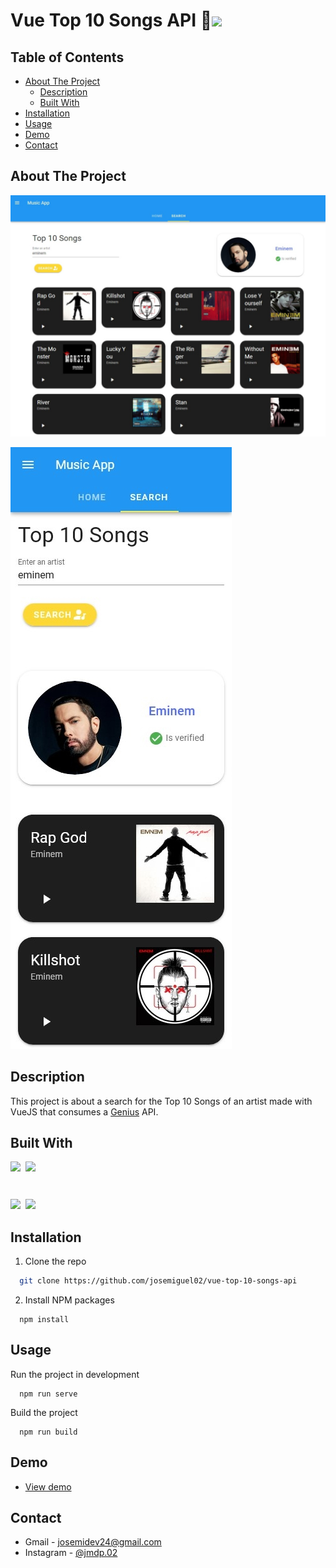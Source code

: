 # Vue Top 10 Songs API 🎵<img src='https://emojis.slackmojis.com/emojis/images/1643514187/1537/vue.png?1643514187' height='24'>

## Table of Contents
- [About The Project](#about-the-project)
  - [Description](#description)
  - [Built With](#built-with)
- [Installation](#installation)
- [Usage](#usage)
- [Demo](#demo)
- [Contact](#contact)


## About The Project
![App Screenshot](demo/desktop.jpeg)

![App Screenshot](demo/mobile.jpg)


## Description
This project is about a search for the Top 10 Songs of an artist made with VueJS that consumes a [Genius](https://genius.com) API.

## Built With
<div style='display: flex; gap: .6em'>
<a href='https://vuejs.org'>
  <img src='https://emojis.slackmojis.com/emojis/images/1643514187/1537/vue.png?1643514187' height='60' style='display: block;'>

  <img src='https://img.shields.io/badge/VueJS-succes' height='22'>
</a>

<a href='https://vuetifyjs.com'>
  <img src='https://chevere.tech/static/img/vuetify.624068b.png' height='60' style='display: block;'>

  <img src='https://img.shields.io/badge/Vuetify-blue' height='22'>
</a>
</div>



## Installation
1. Clone the repo
```sh
  git clone https://github.com/josemiguel02/vue-top-10-songs-api
```

2. Install NPM packages
```npm
  npm install
```


## Usage
Run the project in development
```npm
  npm run serve
```

Build the project
```npm
  npm run build
```


## Demo
- [View demo](https://vue-api-search-music.pages.dev)


## Contact
- Gmail - [josemidev24@gmail.com](mailto:josemidev24@gmail.com)
- Instagram - [@jmdp.02](https://www.instagram.com/jmdp.02)